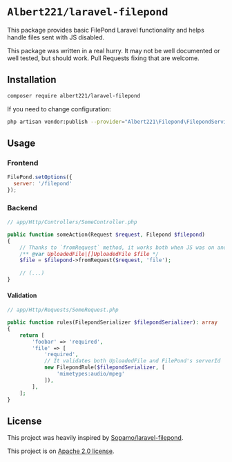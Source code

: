# `Albert221/laravel-filepond`

This package provides basic FilePond Laravel functionality and helps handle files sent with JS disabled.

This package was written in a real hurry. It may not be well documented or well tested, but should work. Pull Requests fixing that are welcome.

## Installation

```bash
composer require albert221/laravel-filepond
```

If you need to change configuration:

```bash
php artisan vendor:publish --provider="Albert221\Filepond\FilepondServiceProvider"
```

## Usage

### Frontend

```js
FilePond.setOptions({
  server: '/filepond'
});
```

### Backend

```php
// app/Http/Controllers/SomeController.php

public function someAction(Request $request, Filepond $filepond)
{
    // Thanks to `fromRequest` method, it works both when JS was on and off.
    /** @var UploadedFile|[]UploadedFile $file */
    $file = $filepond->fromRequest($request, 'file');
    
    // (...)
}
```

#### Validation

```php
// app/Http/Requests/SomeRequest.php

public function rules(FilepondSerializer $filepondSerializer): array
{
    return [
        'foobar' => 'required',
        'file' => [
            'required',
            // It validates both UploadedFile and FilePond's serverId
            new FilepondRule($filepondSerializer, [
                'mimetypes:audio/mpeg'
            ]),
        ],
    ];
}
```

## License

This project was heavily inspired by [Sopamo/laravel-filepond](https://github.com/Sopamo/laravel-filepond).

This project is on [Apache 2.0 license](LICENSE).
